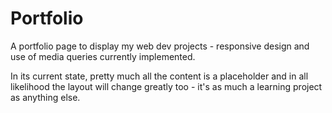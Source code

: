# Portfolio
A portfolio page to display my web dev projects - responsive design and use of media queries currently implemented.

In its current state, pretty much all the content is a placeholder and in all likelihood the layout will change greatly too - it's as much a learning project as anything else.
